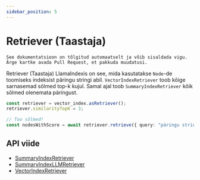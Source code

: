 ```yaml
---
sidebar_position: 5
---
```


# Retriever (Taastaja)

`See dokumentatsioon on tõlgitud automaatselt ja võib sisaldada vigu. Ärge kartke avada Pull Request, et pakkuda muudatusi.`

Retriever (Taastaja) LlamaIndexis on see, mida kasutatakse `Node`-de toomiseks indeksist päringu stringi abil. `VectorIndexRetriever` toob kõige sarnasemad sõlmed top-k kujul. Samal ajal toob `SummaryIndexRetriever` kõik sõlmed olenemata päringust.

```typescript
const retriever = vector_index.asRetriever();
retriever.similarityTopK = 3;

// Too sõlmed!
const nodesWithScore = await retriever.retrieve({ query: "päringu string" });
```

## API viide

- [SummaryIndexRetriever](../../api/classes/SummaryIndexRetriever.md)
- [SummaryIndexLLMRetriever](../../api/classes/SummaryIndexLLMRetriever.md)
- [VectorIndexRetriever](../../api/classes/VectorIndexRetriever.md)
